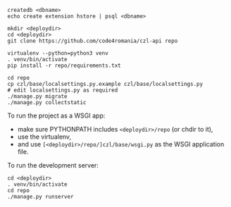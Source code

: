 ```shell
createdb <dbname>
echo create extension hstore | psql <dbname>

mkdir <deploydir>
cd <deploydir>
git clone https://github.com/code4romania/czl-api repo

virtualenv --python=python3 venv
. venv/bin/activate
pip install -r repo/requirements.txt

cd repo
cp czl/base/localsettings.py.example czl/base/localsettings.py
# edit localsettings.py as required
./manage.py migrate
./manage.py collectstatic
```

To run the project as a WSGI app:

- make sure PYTHONPATH includes `<deploydir>/repo` (or chdir to it),
- use the virtualenv,
- and use `[<deploydir>/repo/]czl/base/wsgi.py` as the WSGI application file.

To run the development server:

```shell
cd <deploydir>
. venv/bin/activate
cd repo
./manage.py runserver
```
